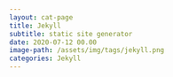 ```yaml
---
layout: cat-page
title: Jekyll
subtitle: static site generator
date: 2020-07-12 00.00
image-path: /assets/img/tags/jekyll.png
categories: Jekyll
---
```

